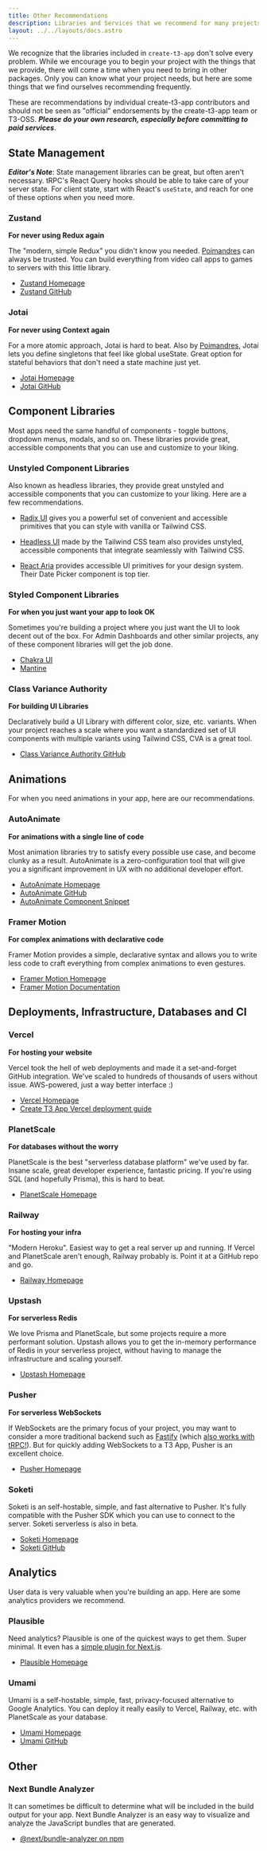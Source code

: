 ```yaml
---
title: Other Recommendations
description: Libraries and Services that we recommend for many projects
layout: ../../layouts/docs.astro
---
```


We recognize that the libraries included in `create-t3-app` don't solve every problem. While we encourage you to begin your project with the things that we provide, there will come a time when you need to bring in other packages. Only you can know what your project needs, but here are some things that we find ourselves recommending frequently.

These are recommendations by individual create-t3-app contributors and should not be seen as "official" endorsements by the create-t3-app team or T3-OSS. _**Please do your own research, especially before committing to paid services**_.

## State Management

_**Editor's Note**_: State management libraries can be great, but often aren't necessary. tRPC's React Query hooks should be able to take care of your server state. For client state, start with React's `useState`, and reach for one of these options when you need more.

### Zustand

**For never using Redux again**

The "modern, simple Redux" you didn't know you needed. [Poimandres](https://github.com/pmndrs) can always be trusted. You can build everything from video call apps to games to servers with this little library.

- [Zustand Homepage](https://zustand-demo.pmnd.rs/)
- [Zustand GitHub](https://github.com/pmndrs/zustand)

### Jotai

**For never using Context again**

For a more atomic approach, Jotai is hard to beat. Also by [Poimandres](https://github.com/pmndrs), Jotai lets you define singletons that feel like global useState. Great option for stateful behaviors that don't need a state machine just yet.

- [Jotai Homepage](https://jotai.org/)
- [Jotai GitHub](https://github.com/pmndrs/jotai)

## Component Libraries

Most apps need the same handful of components - toggle buttons, dropdown menus, modals, and so on. These libraries provide great, accessible components that you can use and customize to your liking.

### Unstyled Component Libraries

Also known as headless libraries, they provide great unstyled and accessible components that you can customize to your liking. Here are a few recommendations.

- [Radix UI](https://www.radix-ui.com/) gives you a powerful set of convenient and accessible primitives that you can style with vanilla or Tailwind CSS.

- [Headless UI](https://headlessui.com/) made by the Tailwind CSS team also provides unstyled, accessible components that integrate seamlessly with Tailwind CSS.

- [React Aria](https://react-spectrum.adobe.com/react-aria/) provides accessible UI primitives for your design system. Their Date Picker component is top tier.

### Styled Component Libraries

**For when you just want your app to look OK**

Sometimes you're building a project where you just want the UI to look decent out of the box. For Admin Dashboards and other similar projects, any of these component libraries will get the job done.

- [Chakra UI](https://chakra-ui.com)
- [Mantine](https://mantine.dev)

### Class Variance Authority

**For building UI Libraries**

Declaratively build a UI Library with different color, size, etc. variants. When your project reaches a scale where you want a standardized set of UI components with multiple variants using Tailwind CSS, CVA is a great tool.

- [Class Variance Authority GitHub](https://github.com/joe-bell/cva)

## Animations

For when you need animations in your app, here are our recommendations.

### AutoAnimate

**For animations with a single line of code**

Most animation libraries try to satisfy every possible use case, and become clunky as a result. AutoAnimate is a zero-configuration tool that will give you a significant improvement in UX with no additional developer effort.

- [AutoAnimate Homepage](https://auto-animate.formkit.com/)
- [AutoAnimate GitHub](https://github.com/formkit/auto-animate)
- [AutoAnimate Component Snippet](https://gist.github.com/hwkr/3fdea5d7f609b98c162e5325637cf3cb)

### Framer Motion

**For complex animations with declarative code**

Framer Motion provides a simple, declarative syntax and allows you to write less code to craft everything from complex animations to even gestures.

- [Framer Motion Homepage](https://framer.com/motion)
- [Framer Motion Documentation](https://www.framer.com/docs/)

## Deployments, Infrastructure, Databases and CI

### Vercel

**For hosting your website**

Vercel took the hell of web deployments and made it a set-and-forget GitHub integration. We've scaled to hundreds of thousands of users without issue. AWS-powered, just a way better interface :)

- [Vercel Homepage](https://vercel.com/)
- [Create T3 App Vercel deployment guide](/en/deployment/vercel)

### PlanetScale

**For databases without the worry**

PlanetScale is the best "serverless database platform" we've used by far. Insane scale, great developer experience, fantastic pricing. If you're using SQL (and hopefully Prisma), this is hard to beat.

- [PlanetScale Homepage](https://planetscale.com/)

### Railway

**For hosting your infra**

"Modern Heroku". Easiest way to get a real server up and running. If Vercel and PlanetScale aren't enough, Railway probably is. Point it at a GitHub repo and go.

- [Railway Homepage](https://railway.app/)

### Upstash

**For serverless Redis**

We love Prisma and PlanetScale, but some projects require a more performant solution. Upstash allows you to get the in-memory performance of Redis in your serverless project, without having to manage the infrastructure and scaling yourself.

- [Upstash Homepage](https://upstash.com/)

### Pusher

**For serverless WebSockets**

If WebSockets are the primary focus of your project, you may want to consider a more traditional backend such as [Fastify](https://www.fastify.io/) (which [also works with tRPC!](https://trpc.io/docs/v10/fastify)). But for quickly adding WebSockets to a T3 App, Pusher is an excellent choice.

- [Pusher Homepage](https://pusher.com/)

### Soketi

Soketi is an self-hostable, simple, and fast alternative to Pusher. It's fully compatible with the Pusher SDK which you can use to connect to the server. Soketi serverless is also in beta.

- [Soketi Homepage](https://soketi.app)
- [Soketi GitHub](https://github.com/soketi/soketi)

## Analytics

User data is very valuable when you're building an app. Here are some analytics providers we recommend.

### Plausible

Need analytics? Plausible is one of the quickest ways to get them. Super minimal. It even has a [simple plugin for Next.js](https://plausible.io/docs/proxy/guides/nextjs).

- [Plausible Homepage](https://plausible.io/)

### Umami

Umami is a self-hostable, simple, fast, privacy-focused alternative to Google Analytics. You can deploy it really easily to Vercel, Railway, etc. with PlanetScale as your database.

- [Umami Homepage](https://umami.is/)
- [Umami GitHub](https://github.com/umami-software/umami)

## Other

### Next Bundle Analyzer

It can sometimes be difficult to determine what will be included in the build output for your app. Next Bundle Analyzer is an easy way to visualize and analyze the JavaScript bundles that are generated.

- [@next/bundle-analyzer on npm](https://www.npmjs.com/package/@next/bundle-analyzer)
